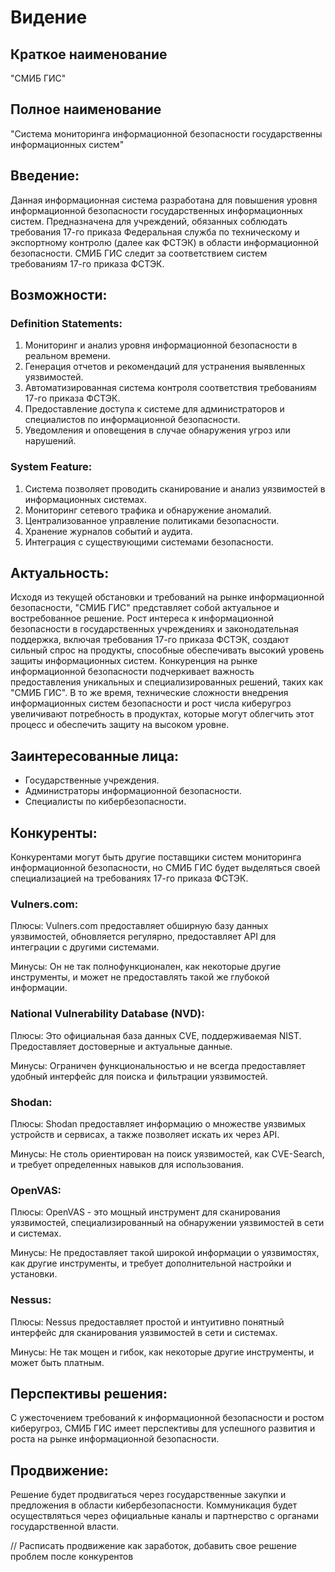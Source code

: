 # Видение 

## Краткое наименование 
"СМИБ ГИС"

## Полное наименование 
"Cистема мониторинга информационной безопасности государственны информационных систем"

## Введение: 
Данная информационная система разработана для повышения уровня информационной безопасности государственных информационных систем. Предназначена для учреждений, обязанных соблюдать требования 17-го приказа Федеральная служба по техническому и экспортному контролю (далее как ФСТЭК) в области информационной безопасности. СМИБ ГИС следит за соответствием систем требованиям 17-го приказа ФСТЭК.

## Возможности:
### Definition Statements:
1. Мониторинг и анализ уровня информационной безопасности в реальном времени.
2. Генерация отчетов и рекомендаций для устранения выявленных уязвимостей.
3. Автоматизированная система контроля соответствия требованиям 17-го приказа ФСТЭК.
4. Предоставление доступа к системе для администраторов и специалистов по информационной безопасности.
5. Уведомления и оповещения в случае обнаружения угроз или нарушений.

### System Feature:
1. Система позволяет проводить сканирование и анализ уязвимостей в информационных системах.
2. Мониторинг сетевого трафика и обнаружение аномалий.
3. Централизованное управление политиками безопасности.
4. Хранение журналов событий и аудита.
5. Интеграция с существующими системами безопасности.

## Актуальность:
Исходя из текущей обстановки и требований на рынке информационной безопасности, "СМИБ ГИС" представляет собой актуальное и востребованное решение. Рост интереса к информационной безопасности в государственных учреждениях и законодательная поддержка, включая требования 17-го приказа ФСТЭК, создают сильный спрос на продукты, способные обеспечивать высокий уровень защиты информационных систем. Конкуренция на рынке информационной безопасности подчеркивает важность предоставления уникальных и специализированных решений, таких как "СМИБ ГИС". В то же время, технические сложности внедрения информационных систем безопасности и рост числа киберугроз увеличивают потребность в продуктах, которые могут облегчить этот процесс и обеспечить защиту на высоком уровне.

## Заинтересованные лица:
- Государственные учреждения.
- Администраторы информационной безопасности.
- Специалисты по кибербезопасности.

## Конкуренты: 
Конкурентами могут быть другие поставщики систем мониторинга информационной безопасности, но СМИБ ГИС будет выделяться своей специализацией на требованиях 17-го приказа ФСТЭК.

### Vulners.com:

Плюсы: Vulners.com предоставляет обширную базу данных уязвимостей, обновляется регулярно, предоставляет API для интеграции с другими системами.

Минусы: Он не так полнофункционален, как некоторые другие инструменты, и может не предоставлять такой же глубокой информации.

### National Vulnerability Database (NVD):

Плюсы: Это официальная база данных CVE, поддерживаемая NIST. Предоставляет достоверные и актуальные данные.

Минусы: Ограничен функциональностью и не всегда предоставляет удобный интерфейс для поиска и фильтрации уязвимостей.

### Shodan:

Плюсы: Shodan предоставляет информацию о множестве уязвимых устройств и сервисах, а также позволяет искать их через API.

Минусы: Не столь ориентирован на поиск уязвимостей, как CVE-Search, и требует определенных навыков для использования.

### OpenVAS:

Плюсы: OpenVAS - это мощный инструмент для сканирования уязвимостей, специализированный на обнаружении уязвимостей в сети и системах.

Минусы: Не предоставляет такой широкой информации о уязвимостях, как другие инструменты, и требует дополнительной настройки и установки.

### Nessus:

Плюсы: Nessus предоставляет простой и интуитивно понятный интерфейс для сканирования уязвимостей в сети и системах.

Минусы: Не так мощен и гибок, как некоторые другие инструменты, и может быть платным.

## Перспективы решения: 
С ужесточением требований к информационной безопасности и ростом киберугроз, СМИБ ГИС имеет перспективы для успешного развития и роста на рынке информационной безопасности.

## Продвижение: 
Решение будет продвигаться через государственные закупки и предложения в области кибербезопасности. Коммуникация будет осуществляться через официальные каналы и партнерство с органами государственной власти.

// Расписать продвижение как заработок, добавить свое решение проблем после конкурентов
